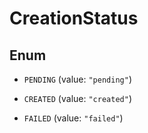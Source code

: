 

# CreationStatus

## Enum


* `PENDING` (value: `"pending"`)

* `CREATED` (value: `"created"`)

* `FAILED` (value: `"failed"`)



